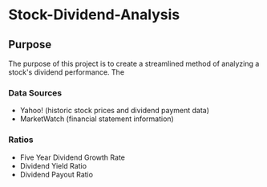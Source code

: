 # Stock-Dividend-Analysis
## Purpose
The purpose of this project is to create a streamlined method of analyzing a stock's dividend performance. The 
### Data Sources
- Yahoo! (historic stock prices and dividend payment data)
- MarketWatch (financial statement information)
### Ratios 
- Five Year Dividend Growth Rate
- Dividend Yield Ratio
- Dividend Payout Ratio
